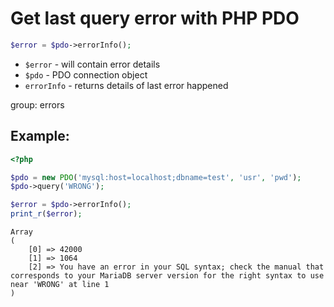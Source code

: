# Get last query error with PHP PDO

```php
$error = $pdo->errorInfo();
```

- `$error` - will contain error details
- `$pdo` - PDO connection object
- `errorInfo` - returns details of last error happened

group: errors

## Example: 
```php
<?php

$pdo = new PDO('mysql:host=localhost;dbname=test', 'usr', 'pwd');
$pdo->query('WRONG');

$error = $pdo->errorInfo();
print_r($error);
```
```
Array
(
    [0] => 42000
    [1] => 1064
    [2] => You have an error in your SQL syntax; check the manual that corresponds to your MariaDB server version for the right syntax to use near 'WRONG' at line 1
)

```

